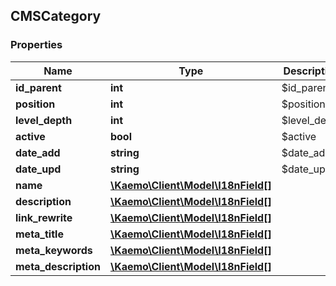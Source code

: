 ## CMSCategory

### Properties
Name | Type | Description | Notes
------------ | ------------- | ------------- | -------------
**id_parent** | **int** | $id_parent | [optional] 
**position** | **int** | $position | [optional] 
**level_depth** | **int** | $level_depth | [optional] 
**active** | **bool** | $active | [optional] 
**date_add** | **string** | $date_add | [optional] 
**date_upd** | **string** | $date_upd | [optional] 
**name** | [**\Kaemo\Client\Model\I18nField[]**](#I18nField) |  | [optional] 
**description** | [**\Kaemo\Client\Model\I18nField[]**](#I18nField) |  | [optional] 
**link_rewrite** | [**\Kaemo\Client\Model\I18nField[]**](#I18nField) |  | [optional] 
**meta_title** | [**\Kaemo\Client\Model\I18nField[]**](#I18nField) |  | [optional] 
**meta_keywords** | [**\Kaemo\Client\Model\I18nField[]**](#I18nField) |  | [optional] 
**meta_description** | [**\Kaemo\Client\Model\I18nField[]**](#I18nField) |  | [optional] 


